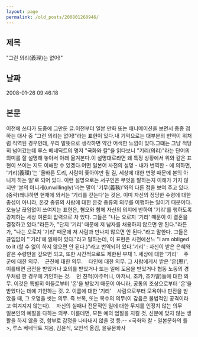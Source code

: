 ```yaml
---
layout: page
permalink: /old_posts/200801260946/
---
```


## 제목
"그런 의리(義理)는 없어!"

## 날짜
2008-01-26 09:46:18

## 본문
이전에 쓰다가 도중에 그만둔 글.이전부터 일본 만화 또는 애니메이션을 보면서 종종 접하는 대사 중 "그런 의리는 없어!"라는 표현이 있다.내 기억으로는 대부분의 번역이 위처럼 직역된 경우인데, 우리 말뜻으로 생각하면 약간 어색한 느낌이 있다.그떄는 그냥 적당히 넘어갔는데 루스 베네딕트의 명저 "국화와 칼"을 읽다보니 "기리(의리)"라는 단어의 의미를 잘 설명해 놓아서 아래 옮겨본다.이 설명대로라면 왜 특정 상황에서 위와 같은 표현이 쓰이는 지도 이해할 수 있겠다.어떤 일본어 사전의 설명 - 내가 번역한 - 에 의하면, '기리(義理)'는 '올바른 도리, 사람이 좇아야만 될 길, 세상에 대한 변명 때문에 본의 아니게 하는 일'로 되어 있다. 이런 설명으로는 서구인은 무엇을 말하는지 이해가 가지 않지만 '본의 아니게(unwillingly)'라는 말이 '기무(義務)'와의 다른 점을 보여 주고 있다.(중략)왜냐하면 현재에 와서는 '기리를 갚는다'는 것은, 이미 자신의 정당한 수령에 대한 충성이 아니라, 온갖 종류의 사람에 대한 온갖 종류의 의무를 이행하는 일이기 때문이다. 오늘날 끊임없이 쓰여지는 표현은, 혐오와 함께 자신의 의지에 반하여 '기리'를 행하도록 강제하는 세상 여론의 압력으로 차 있다. 그들은 "나는 오로지 '기리' 때문이 이 결혼을 결정하고 있다."라든가, "단지 '기리' 때문에 저 남자를 채용하지 않으면 안 된다."라든가, "나는 오로지 '기리' 때문에 저 사람과 만나지 않으면 안 된다."라고 말한다. 그들은 끊임없이 "'기리'에 얽매여 있다."라고 말하는데, 이 표현은 사전에선느 "I am obliged to it (할 수 없이 하지 않으면 안 된다.)"라고 번역되어 있다.'기리' : 자신이 받은 은혜와 같은 수량만을 갚으면 되고, 또한 시간적으로도 제한된 부채 1. 세상에 대한 '기리'    주군에 대한 의무.    근친에 대한 의무.    타인에 대한 의무. 그 사람에게서 받은 '온(恩)', 이를테면 금전을 받았거나 호의를 받았거나 또는 일에 도움을 받았거나 협동 노동의 경우처럼 한 경우에 기인하는 것.    먼 친척(아주머니, 아저씨, 조카, 조카딸)들에 대한 의무. 이것은 특별히 이들로부터 '온'을 받았기 때문이 아니라, 공통의 조상으로부터 '온'을 받았다는 데에 기인하는 것. 2. 이름에 대한 '기리'    사람으로부터 모욕이나 핀잔을 받았을 때, 그 오명을 씻는 의무. 즉 보복, 또는 복수의 의무(이 갚음은 불법적인 공격이라고 여겨지지 않는다).    자신의 실패나 전문적인 일에 대한 무지를 인정치 않는 의무    일본인의 예절을 다하는 의무. 이를테면, 모든 예의 범절을 지킬 것, 신분에 맞지 않는 생활을 하지 않을 것, 함부로 감정을 나타내지 않을 것 등.-- <국화와 칼 - 일본문화의 틀>, 루스 베네딕트 지음, 김윤식, 오인석 옮김, 을유문화사